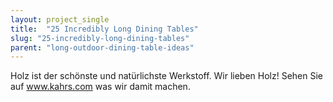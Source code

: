 ```yaml
---
layout: project_single
title:  "25 Incredibly Long Dining Tables"
slug: "25-incredibly-long-dining-tables"
parent: "long-outdoor-dining-table-ideas"
---
```

Holz ist der schönste und natürlichste Werkstoff. Wir lieben Holz! Sehen Sie auf www.kahrs.com was wir damit machen.